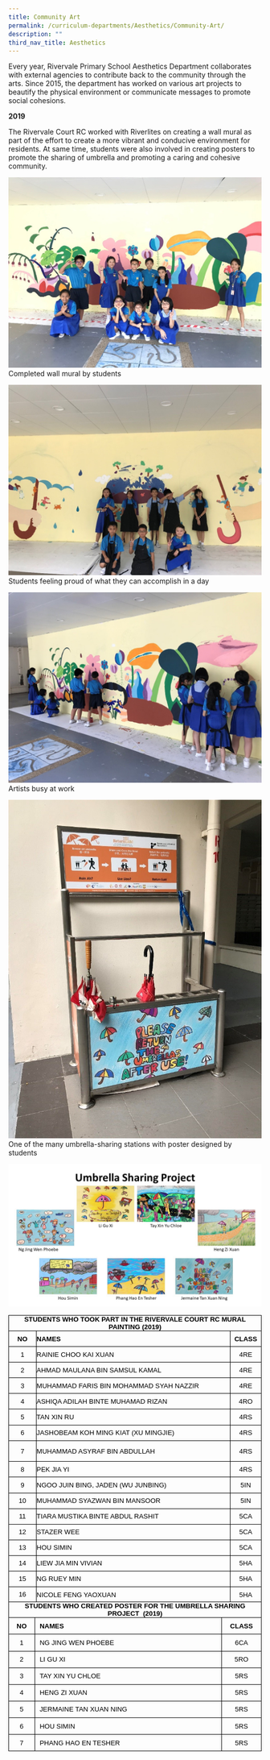 ```yaml
---
title: Community Art
permalink: /curriculum-departments/Aesthetics/Community-Art/
description: ""
third_nav_title: Aesthetics
---
```

Every year, Rivervale Primary School Aesthetics Department collaborates with external agencies to contribute back to the community through the arts. Since 2015, the department has worked on various art projects to beautify the physical environment or communicate messages to promote social cohesions.  

  

**2019**

The Rivervale Court RC worked with Riverlites on creating a wall mural as part of the effort to create a more vibrant and conducive environment for residents. At same time, students were also involved in creating posters to promote the sharing of umbrella and promoting a caring and cohesive community.

  
![](/images/Curriculum/Aesthetics/photo6183895678468600785.jpg)
Completed wall mural by students

  
![](/images/Curriculum/Aesthetics/photo6183895678468600782.jpg)
Students feeling proud of what they can accomplish in a day

  
![](/images/Curriculum/Aesthetics/photo6183895678468600783.jpg)
Artists busy at work

  
![](/images/Curriculum/Aesthetics/photo6183895678468600781.jpg)
One of the many umbrella-sharing stations with poster designed by students

  
![](/images/Curriculum/Aesthetics/photo6183895678468600780.jpg)


<table style="margin: auto; outline: 0px; padding: 0px; clear: both; border-collapse: collapse; max-width: 100%; color: rgb(0, 0, 0); font-family: Helvetica; font-size: 13px; font-style: normal; font-variant-ligatures: normal; font-variant-caps: normal; font-weight: 400; letter-spacing: normal; orphans: 2; text-align: left; text-transform: none; white-space: normal; widows: 2; word-spacing: 0px; -webkit-text-stroke-width: 0px; text-decoration-thickness: initial; text-decoration-style: initial; text-decoration-color: initial; width: 518px; border: none; height: 569px;" width="0" cellpadding="0" cellspacing="0" border="1" class="MsoNormalTable ive_eobj_center"><tbody style="margin: 0px; outline: 0px; padding: 0px;"><tr style="margin: 0px; outline: 0px; padding: 0px; height: 17.5pt;"><td style="margin: 0px; outline: 0px; padding: 0in; width: 517px; border: 1pt solid windowtext; height: 17.5pt;" colspan="3" width="623"><p style="margin: 0px 0px 0.0001pt; outline: 0px; padding: 0px; line-height: normal; color: rgb(0, 0, 0); font-family: Helvetica; font-size: 13px; text-align: center;" align="center" class="MsoNormal"><b style="margin: 0px; outline: 0px; padding: 0px;"><span style="margin: 0px; outline: 0px; padding: 0px; font-size: 10pt; font-family: Arial, sans-serif;">STUDENTS WHO TOOK PART IN THE RIVERVALE COURT RC MURAL PAINTING (2019)</span></b><span style="margin: 0px; outline: 0px; padding: 0px; font-size: 10pt; font-family: Arial, sans-serif;"></span></p></td></tr><tr style="margin: 0px; outline: 0px; padding: 0px; height: 22.25pt;"><td style="margin: 0px; outline: 0px; padding: 0in; width: 49.25pt; border-right: 1pt solid windowtext; border-bottom: 1pt solid windowtext; border-left: 1pt solid windowtext; border-image: initial; border-top: none; height: 22.25pt;" width="66"><p style="margin: 0px 0px 0.0001pt; outline: 0px; padding: 0px; line-height: normal; color: rgb(0, 0, 0); font-family: Helvetica; font-size: 13px; text-align: center;" align="center" class="MsoNormal"><b style="margin: 0px; outline: 0px; padding: 0px;"><span style="margin: 0px; outline: 0px; padding: 0px; font-size: 10pt; font-family: Arial, sans-serif;">NO</span></b></p></td><td style="margin: 0px; outline: 0px; padding: 0.3pt 0.3pt 0in; width: 369pt; border-top: none; border-left: none; border-bottom: 1pt solid windowtext; border-right: 1pt solid windowtext; height: 22.25pt;" width="492"><p style="margin: 0px 0px 0.0001pt; outline: 0px; padding: 0px; line-height: normal; color: rgb(0, 0, 0); font-family: Helvetica; font-size: 13px;" class="MsoNormal"><b style="margin: 0px; outline: 0px; padding: 0px;"><span style="margin: 0px; outline: 0px; padding: 0px; font-size: 10pt; font-family: Arial, sans-serif;">NAMES</span></b></p></td><td style="margin: 0px; outline: 0px; padding: 0.3pt 0.3pt 0in; width: 49.25pt; border-top: none; border-left: none; border-bottom: 1pt solid windowtext; border-right: 1pt solid windowtext; height: 22.25pt;" width="66"><p style="margin: 0px 0px 0.0001pt; outline: 0px; padding: 0px; line-height: normal; color: rgb(0, 0, 0); font-family: Helvetica; font-size: 13px; text-align: center;" align="center" class="MsoNormal"><b style="margin: 0px; outline: 0px; padding: 0px;"><span style="margin: 0px; outline: 0px; padding: 0px; font-size: 10pt; font-family: Arial, sans-serif;">CLASS</span></b></p></td></tr><tr style="margin: 0px; outline: 0px; padding: 0px; height: 22.25pt;"><td style="margin: 0px; outline: 0px; padding: 0in; width: 49.25pt; border-right: 1pt solid windowtext; border-bottom: 1pt solid windowtext; border-left: 1pt solid windowtext; border-image: initial; border-top: none; height: 22.25pt;" width="66"><p style="margin: 0px 0px 0.0001pt; outline: 0px; padding: 0px; line-height: normal; color: rgb(0, 0, 0); font-family: Helvetica; font-size: 13px; text-align: center;" align="center" class="MsoNormal"><span style="margin: 0px; outline: 0px; padding: 0px; font-size: 10pt; font-family: Arial, sans-serif;">1</span></p></td><td style="margin: 0px; outline: 0px; padding: 0.3pt 0.3pt 0in; width: 369pt; border-top: none; border-left: none; border-bottom: 1pt solid windowtext; border-right: 1pt solid windowtext; height: 22.25pt;" width="492"><p style="margin: 0px 0px 0.0001pt; outline: 0px; padding: 0px; line-height: normal; color: rgb(0, 0, 0); font-family: Helvetica; font-size: 13px;" class="MsoNormal"><span style="margin: 0px; outline: 0px; padding: 0px; font-size: 10pt; font-family: Arial, sans-serif;">RAINIE CHOO KAI XUAN</span></p></td><td style="margin: 0px; outline: 0px; padding: 0.3pt 0.3pt 0in; width: 49.25pt; border-top: none; border-left: none; border-bottom: 1pt solid windowtext; border-right: 1pt solid windowtext; height: 22.25pt;" width="66"><p style="margin: 0px 0px 0.0001pt; outline: 0px; padding: 0px; line-height: normal; color: rgb(0, 0, 0); font-family: Helvetica; font-size: 13px; text-align: center;" align="center" class="MsoNormal"><span style="margin: 0px; outline: 0px; padding: 0px; font-size: 10pt; font-family: Arial, sans-serif;">4RE</span></p></td></tr><tr style="margin: 0px; outline: 0px; padding: 0px; height: 22.25pt;"><td style="margin: 0px; outline: 0px; padding: 0in; width: 49.25pt; border-right: 1pt solid windowtext; border-bottom: 1pt solid windowtext; border-left: 1pt solid windowtext; border-image: initial; border-top: none; height: 22.25pt;" width="66"><p style="margin: 0px 0px 0.0001pt; outline: 0px; padding: 0px; line-height: normal; color: rgb(0, 0, 0); font-family: Helvetica; font-size: 13px; text-align: center;" align="center" class="MsoNormal"><span style="margin: 0px; outline: 0px; padding: 0px; font-size: 10pt; font-family: Arial, sans-serif;" lang="DE">2</span></p></td><td style="margin: 0px; outline: 0px; padding: 0.3pt 0.3pt 0in; width: 369pt; border-top: none; border-left: none; border-bottom: 1pt solid windowtext; border-right: 1pt solid windowtext; height: 22.25pt;" width="492"><p style="margin: 0px 0px 0.0001pt; outline: 0px; padding: 0px; line-height: normal; color: rgb(0, 0, 0); font-family: Helvetica; font-size: 13px;" class="MsoNormal"><span style="margin: 0px; outline: 0px; padding: 0px; font-size: 10pt; font-family: Arial, sans-serif;" lang="DE">AHMAD MAULANA BIN SAMSUL KAMAL</span><span style="margin: 0px; outline: 0px; padding: 0px; font-size: 10pt; font-family: Arial, sans-serif;"></span></p></td><td style="margin: 0px; outline: 0px; padding: 0.3pt 0.3pt 0in; width: 49.25pt; border-top: none; border-left: none; border-bottom: 1pt solid windowtext; border-right: 1pt solid windowtext; height: 22.25pt;" width="66"><p style="margin: 0px 0px 0.0001pt; outline: 0px; padding: 0px; line-height: normal; color: rgb(0, 0, 0); font-family: Helvetica; font-size: 13px; text-align: center;" align="center" class="MsoNormal"><span style="margin: 0px; outline: 0px; padding: 0px; font-size: 10pt; font-family: Arial, sans-serif;">4RE</span></p></td></tr><tr style="margin: 0px; outline: 0px; padding: 0px; height: 22.25pt;"><td style="margin: 0px; outline: 0px; padding: 0in; width: 49.25pt; border-right: 1pt solid windowtext; border-bottom: 1pt solid windowtext; border-left: 1pt solid windowtext; border-image: initial; border-top: none; height: 22.25pt;" width="66"><p style="margin: 0px 0px 0.0001pt; outline: 0px; padding: 0px; line-height: normal; color: rgb(0, 0, 0); font-family: Helvetica; font-size: 13px; text-align: center;" align="center" class="MsoNormal"><span style="margin: 0px; outline: 0px; padding: 0px; font-size: 10pt; font-family: Arial, sans-serif;">3</span></p></td><td style="margin: 0px; outline: 0px; padding: 0.3pt 0.3pt 0in; width: 369pt; border-top: none; border-left: none; border-bottom: 1pt solid windowtext; border-right: 1pt solid windowtext; height: 22.25pt;" width="492"><p style="margin: 0px 0px 0.0001pt; outline: 0px; padding: 0px; line-height: normal; color: rgb(0, 0, 0); font-family: Helvetica; font-size: 13px;" class="MsoNormal"><span style="margin: 0px; outline: 0px; padding: 0px; font-size: 10pt; font-family: Arial, sans-serif;">MUHAMMAD FARIS BIN MOHAMMAD SYAH NAZZIR</span></p></td><td style="margin: 0px; outline: 0px; padding: 0.3pt 0.3pt 0in; width: 49.25pt; border-top: none; border-left: none; border-bottom: 1pt solid windowtext; border-right: 1pt solid windowtext; height: 22.25pt;" width="66"><p style="margin: 0px 0px 0.0001pt; outline: 0px; padding: 0px; line-height: normal; color: rgb(0, 0, 0); font-family: Helvetica; font-size: 13px; text-align: center;" align="center" class="MsoNormal"><span style="margin: 0px; outline: 0px; padding: 0px; font-size: 10pt; font-family: Arial, sans-serif;">4RE</span></p></td></tr><tr style="margin: 0px; outline: 0px; padding: 0px; height: 22.25pt;"><td style="margin: 0px; outline: 0px; padding: 0in; width: 49.25pt; border-right: 1pt solid windowtext; border-bottom: 1pt solid windowtext; border-left: 1pt solid windowtext; border-image: initial; border-top: none; height: 22.25pt;" width="66"><p style="margin: 0px 0px 0.0001pt; outline: 0px; padding: 0px; line-height: normal; color: rgb(0, 0, 0); font-family: Helvetica; font-size: 13px; text-align: center;" align="center" class="MsoNormal"><span style="margin: 0px; outline: 0px; padding: 0px; font-size: 10pt; font-family: Arial, sans-serif;">4</span></p></td><td style="margin: 0px; outline: 0px; padding: 0.3pt 0.3pt 0in; width: 369pt; border-top: none; border-left: none; border-bottom: 1pt solid windowtext; border-right: 1pt solid windowtext; height: 22.25pt;" width="492"><p style="margin: 0px 0px 0.0001pt; outline: 0px; padding: 0px; line-height: normal; color: rgb(0, 0, 0); font-family: Helvetica; font-size: 13px;" class="MsoNormal"><span style="margin: 0px; outline: 0px; padding: 0px; font-size: 10pt; font-family: Arial, sans-serif;">ASHIQA ADILAH BINTE MUHAMAD RIZAN</span></p></td><td style="margin: 0px; outline: 0px; padding: 0.3pt 0.3pt 0in; width: 49.25pt; border-top: none; border-left: none; border-bottom: 1pt solid windowtext; border-right: 1pt solid windowtext; height: 22.25pt;" width="66"><p style="margin: 0px 0px 0.0001pt; outline: 0px; padding: 0px; line-height: normal; color: rgb(0, 0, 0); font-family: Helvetica; font-size: 13px; text-align: center;" align="center" class="MsoNormal"><span style="margin: 0px; outline: 0px; padding: 0px; font-size: 10pt; font-family: Arial, sans-serif;">4RO</span></p></td></tr><tr style="margin: 0px; outline: 0px; padding: 0px; height: 22.25pt;"><td style="margin: 0px; outline: 0px; padding: 0in; width: 49.25pt; border-right: 1pt solid windowtext; border-bottom: 1pt solid windowtext; border-left: 1pt solid windowtext; border-image: initial; border-top: none; height: 22.25pt;" width="66"><p style="margin: 0px 0px 0.0001pt; outline: 0px; padding: 0px; line-height: normal; color: rgb(0, 0, 0); font-family: Helvetica; font-size: 13px; text-align: center;" align="center" class="MsoNormal"><span style="margin: 0px; outline: 0px; padding: 0px; font-size: 10pt; font-family: Arial, sans-serif;">5</span></p></td><td style="margin: 0px; outline: 0px; padding: 0.3pt 0.3pt 0in; width: 369pt; border-top: none; border-left: none; border-bottom: 1pt solid windowtext; border-right: 1pt solid windowtext; height: 22.25pt;" width="492"><p style="margin: 0px 0px 0.0001pt; outline: 0px; padding: 0px; line-height: normal; color: rgb(0, 0, 0); font-family: Helvetica; font-size: 13px;" class="MsoNormal"><span style="margin: 0px; outline: 0px; padding: 0px; font-size: 10pt; font-family: Arial, sans-serif;">TAN XIN RU</span></p></td><td style="margin: 0px; outline: 0px; padding: 0.3pt 0.3pt 0in; width: 49.25pt; border-top: none; border-left: none; border-bottom: 1pt solid windowtext; border-right: 1pt solid windowtext; height: 22.25pt;" width="66"><p style="margin: 0px 0px 0.0001pt; outline: 0px; padding: 0px; line-height: normal; color: rgb(0, 0, 0); font-family: Helvetica; font-size: 13px; text-align: center;" align="center" class="MsoNormal"><span style="margin: 0px; outline: 0px; padding: 0px; font-size: 10pt; font-family: Arial, sans-serif;">4RS</span></p></td></tr><tr style="margin: 0px; outline: 0px; padding: 0px; height: 22.25pt;"><td style="margin: 0px; outline: 0px; padding: 0in; width: 49.25pt; border-right: 1pt solid windowtext; border-bottom: 1pt solid windowtext; border-left: 1pt solid windowtext; border-image: initial; border-top: none; height: 22.25pt;" width="66"><p style="margin: 0px 0px 0.0001pt; outline: 0px; padding: 0px; line-height: normal; color: rgb(0, 0, 0); font-family: Helvetica; font-size: 13px; text-align: center;" align="center" class="MsoNormal"><span style="margin: 0px; outline: 0px; padding: 0px; font-size: 10pt; font-family: Arial, sans-serif;">6</span></p></td><td style="margin: 0px; outline: 0px; padding: 0.3pt 0.3pt 0in; width: 369pt; border-top: none; border-left: none; border-bottom: 1pt solid windowtext; border-right: 1pt solid windowtext; height: 22.25pt;" width="492"><p style="margin: 0px 0px 0.0001pt; outline: 0px; padding: 0px; line-height: normal; color: rgb(0, 0, 0); font-family: Helvetica; font-size: 13px;" class="MsoNormal"><span style="margin: 0px; outline: 0px; padding: 0px; font-size: 10pt; font-family: Arial, sans-serif;">JASHOBEAM KOH MING KIAT (XU MINGJIE)</span></p></td><td style="margin: 0px; outline: 0px; padding: 0.3pt 0.3pt 0in; width: 49.25pt; border-top: none; border-left: none; border-bottom: 1pt solid windowtext; border-right: 1pt solid windowtext; height: 22.25pt;" width="66"><p style="margin: 0px 0px 0.0001pt; outline: 0px; padding: 0px; line-height: normal; color: rgb(0, 0, 0); font-family: Helvetica; font-size: 13px; text-align: center;" align="center" class="MsoNormal"><span style="margin: 0px; outline: 0px; padding: 0px; font-size: 10pt; font-family: Arial, sans-serif;">4RS</span></p></td></tr><tr style="margin: 0px; outline: 0px; padding: 0px; height: 30.35pt;"><td style="margin: 0px; outline: 0px; padding: 0in; width: 49.25pt; border-right: 1pt solid windowtext; border-bottom: 1pt solid windowtext; border-left: 1pt solid windowtext; border-image: initial; border-top: none; height: 30.35pt;" width="66"><p style="margin: 0px 0px 0.0001pt; outline: 0px; padding: 0px; line-height: normal; color: rgb(0, 0, 0); font-family: Helvetica; font-size: 13px; text-align: center;" align="center" class="MsoNormal"><span style="margin: 0px; outline: 0px; padding: 0px; font-size: 10pt; font-family: Arial, sans-serif;">7</span></p></td><td style="margin: 0px; outline: 0px; padding: 0.3pt 0.3pt 0in; width: 369pt; border-top: none; border-left: none; border-bottom: 1pt solid windowtext; border-right: 1pt solid windowtext; height: 30.35pt;" width="492"><p style="margin: 0px 0px 0.0001pt; outline: 0px; padding: 0px; line-height: normal; color: rgb(0, 0, 0); font-family: Helvetica; font-size: 13px;" class="MsoNormal"><span style="margin: 0px; outline: 0px; padding: 0px; font-size: 10pt; font-family: Arial, sans-serif;">MUHAMMAD ASYRAF BIN ABDULLAH</span></p></td><td style="margin: 0px; outline: 0px; padding: 0.3pt 0.3pt 0in; width: 49.25pt; border-top: none; border-left: none; border-bottom: 1pt solid windowtext; border-right: 1pt solid windowtext; height: 30.35pt;" width="66"><p style="margin: 0px 0px 0.0001pt; outline: 0px; padding: 0px; line-height: normal; color: rgb(0, 0, 0); font-family: Helvetica; font-size: 13px; text-align: center;" align="center" class="MsoNormal"><span style="margin: 0px; outline: 0px; padding: 0px; font-size: 10pt; font-family: Arial, sans-serif;">4RS</span></p></td></tr><tr style="margin: 0px; outline: 0px; padding: 0px; height: 22.25pt;"><td style="margin: 0px; outline: 0px; padding: 0in; width: 49.25pt; border-right: 1pt solid windowtext; border-bottom: 1pt solid windowtext; border-left: 1pt solid windowtext; border-image: initial; border-top: none; height: 22.25pt;" width="66"><p style="margin: 0px 0px 0.0001pt; outline: 0px; padding: 0px; line-height: normal; color: rgb(0, 0, 0); font-family: Helvetica; font-size: 13px; text-align: center;" align="center" class="MsoNormal"><span style="margin: 0px; outline: 0px; padding: 0px; font-size: 10pt; font-family: Arial, sans-serif;">8</span></p></td><td style="margin: 0px; outline: 0px; padding: 0.3pt 0.3pt 0in; width: 369pt; border-top: none; border-left: none; border-bottom: 1pt solid windowtext; border-right: 1pt solid windowtext; height: 22.25pt;" width="492"><p style="margin: 0px 0px 0.0001pt; outline: 0px; padding: 0px; line-height: normal; color: rgb(0, 0, 0); font-family: Helvetica; font-size: 13px;" class="MsoNormal"><span style="margin: 0px; outline: 0px; padding: 0px; font-size: 10pt; font-family: Arial, sans-serif;">PEK JIA YI</span></p></td><td style="margin: 0px; outline: 0px; padding: 0.3pt 0.3pt 0in; width: 49.25pt; border-top: none; border-left: none; border-bottom: 1pt solid windowtext; border-right: 1pt solid windowtext; height: 22.25pt;" width="66"><p style="margin: 0px 0px 0.0001pt; outline: 0px; padding: 0px; line-height: normal; color: rgb(0, 0, 0); font-family: Helvetica; font-size: 13px; text-align: center;" align="center" class="MsoNormal"><span style="margin: 0px; outline: 0px; padding: 0px; font-size: 10pt; font-family: Arial, sans-serif;">4RS</span></p></td></tr><tr style="margin: 0px; outline: 0px; padding: 0px; height: 22.25pt;"><td style="margin: 0px; outline: 0px; padding: 0in; width: 49.25pt; border-right: 1pt solid windowtext; border-bottom: 1pt solid windowtext; border-left: 1pt solid windowtext; border-image: initial; border-top: none; height: 22.25pt;" width="66"><p style="margin: 0px 0px 0.0001pt; outline: 0px; padding: 0px; line-height: normal; color: rgb(0, 0, 0); font-family: Helvetica; font-size: 13px; text-align: center;" align="center" class="MsoNormal"><span style="margin: 0px; outline: 0px; padding: 0px; font-size: 10pt; font-family: Arial, sans-serif;">9</span></p></td><td style="margin: 0px; outline: 0px; padding: 0.3pt 0.3pt 0in; width: 369pt; border-top: none; border-left: none; border-bottom: 1pt solid windowtext; border-right: 1pt solid windowtext; height: 22.25pt;" width="492"><p style="margin: 0px 0px 0.0001pt; outline: 0px; padding: 0px; line-height: normal; color: rgb(0, 0, 0); font-family: Helvetica; font-size: 13px;" class="MsoNormal"><span style="margin: 0px; outline: 0px; padding: 0px; font-size: 10pt; font-family: Arial, sans-serif;">NGOO JUIN BING, JADEN (WU JUNBING)</span></p></td><td style="margin: 0px; outline: 0px; padding: 0.3pt 0.3pt 0in; width: 49.25pt; border-top: none; border-left: none; border-bottom: 1pt solid windowtext; border-right: 1pt solid windowtext; height: 22.25pt;" width="66"><p style="margin: 0px 0px 0.0001pt; outline: 0px; padding: 0px; line-height: normal; color: rgb(0, 0, 0); font-family: Helvetica; font-size: 13px; text-align: center;" align="center" class="MsoNormal"><span style="margin: 0px; outline: 0px; padding: 0px; font-size: 10pt; font-family: Arial, sans-serif;">5IN</span></p></td></tr><tr style="margin: 0px; outline: 0px; padding: 0px; height: 22.25pt;"><td style="margin: 0px; outline: 0px; padding: 0in; width: 49.25pt; border-right: 1pt solid windowtext; border-bottom: 1pt solid windowtext; border-left: 1pt solid windowtext; border-image: initial; border-top: none; height: 22.25pt;" width="66"><p style="margin: 0px 0px 0.0001pt; outline: 0px; padding: 0px; line-height: normal; color: rgb(0, 0, 0); font-family: Helvetica; font-size: 13px; text-align: center;" align="center" class="MsoNormal"><span style="margin: 0px; outline: 0px; padding: 0px; font-size: 10pt; font-family: Arial, sans-serif;">10</span></p></td><td style="margin: 0px; outline: 0px; padding: 0.3pt 0.3pt 0in; width: 369pt; border-top: none; border-left: none; border-bottom: 1pt solid windowtext; border-right: 1pt solid windowtext; height: 22.25pt;" width="492"><p style="margin: 0px 0px 0.0001pt; outline: 0px; padding: 0px; line-height: normal; color: rgb(0, 0, 0); font-family: Helvetica; font-size: 13px;" class="MsoNormal"><span style="margin: 0px; outline: 0px; padding: 0px; font-size: 10pt; font-family: Arial, sans-serif;">MUHAMMAD SYAZWAN BIN MANSOOR</span></p></td><td style="margin: 0px; outline: 0px; padding: 0.3pt 0.3pt 0in; width: 49.25pt; border-top: none; border-left: none; border-bottom: 1pt solid windowtext; border-right: 1pt solid windowtext; height: 22.25pt;" width="66"><p style="margin: 0px 0px 0.0001pt; outline: 0px; padding: 0px; line-height: normal; color: rgb(0, 0, 0); font-family: Helvetica; font-size: 13px; text-align: center;" align="center" class="MsoNormal"><span style="margin: 0px; outline: 0px; padding: 0px; font-size: 10pt; font-family: Arial, sans-serif;">5IN</span></p></td></tr><tr style="margin: 0px; outline: 0px; padding: 0px; height: 22.25pt;"><td style="margin: 0px; outline: 0px; padding: 0in; width: 49.25pt; border-right: 1pt solid windowtext; border-bottom: 1pt solid windowtext; border-left: 1pt solid windowtext; border-image: initial; border-top: none; height: 22.25pt;" width="66"><p style="margin: 0px 0px 0.0001pt; outline: 0px; padding: 0px; line-height: normal; color: rgb(0, 0, 0); font-family: Helvetica; font-size: 13px; text-align: center;" align="center" class="MsoNormal"><span style="margin: 0px; outline: 0px; padding: 0px; font-size: 10pt; font-family: Arial, sans-serif;" lang="SV">11</span></p></td><td style="margin: 0px; outline: 0px; padding: 0.3pt 0.3pt 0in; width: 369pt; border-top: none; border-left: none; border-bottom: 1pt solid windowtext; border-right: 1pt solid windowtext; height: 22.25pt;" width="492"><p style="margin: 0px 0px 0.0001pt; outline: 0px; padding: 0px; line-height: normal; color: rgb(0, 0, 0); font-family: Helvetica; font-size: 13px;" class="MsoNormal"><span style="margin: 0px; outline: 0px; padding: 0px; font-size: 10pt; font-family: Arial, sans-serif;" lang="SV">TIARA MUSTIKA BINTE ABDUL RASHIT</span><span style="margin: 0px; outline: 0px; padding: 0px; font-size: 10pt; font-family: Arial, sans-serif;"></span></p></td><td style="margin: 0px; outline: 0px; padding: 0.3pt 0.3pt 0in; width: 49.25pt; border-top: none; border-left: none; border-bottom: 1pt solid windowtext; border-right: 1pt solid windowtext; height: 22.25pt;" width="66"><p style="margin: 0px 0px 0.0001pt; outline: 0px; padding: 0px; line-height: normal; color: rgb(0, 0, 0); font-family: Helvetica; font-size: 13px; text-align: center;" align="center" class="MsoNormal"><span style="margin: 0px; outline: 0px; padding: 0px; font-size: 10pt; font-family: Arial, sans-serif;">5CA</span></p></td></tr><tr style="margin: 0px; outline: 0px; padding: 0px; height: 22.25pt;"><td style="margin: 0px; outline: 0px; padding: 0in; width: 49.25pt; border-right: 1pt solid windowtext; border-bottom: 1pt solid windowtext; border-left: 1pt solid windowtext; border-image: initial; border-top: none; height: 22.25pt;" width="66"><p style="margin: 0px 0px 0.0001pt; outline: 0px; padding: 0px; line-height: normal; color: rgb(0, 0, 0); font-family: Helvetica; font-size: 13px; text-align: center;" align="center" class="MsoNormal"><span style="margin: 0px; outline: 0px; padding: 0px; font-size: 10pt; font-family: Arial, sans-serif;">12</span></p></td><td style="margin: 0px; outline: 0px; padding: 0.3pt 0.3pt 0in; width: 369pt; border-top: none; border-left: none; border-bottom: 1pt solid windowtext; border-right: 1pt solid windowtext; height: 22.25pt;" width="492"><p style="margin: 0px 0px 0.0001pt; outline: 0px; padding: 0px; line-height: normal; color: rgb(0, 0, 0); font-family: Helvetica; font-size: 13px;" class="MsoNormal"><span style="margin: 0px; outline: 0px; padding: 0px; font-size: 10pt; font-family: Arial, sans-serif;">STAZER WEE</span></p></td><td style="margin: 0px; outline: 0px; padding: 0.3pt 0.3pt 0in; width: 49.25pt; border-top: none; border-left: none; border-bottom: 1pt solid windowtext; border-right: 1pt solid windowtext; height: 22.25pt;" width="66"><p style="margin: 0px 0px 0.0001pt; outline: 0px; padding: 0px; line-height: normal; color: rgb(0, 0, 0); font-family: Helvetica; font-size: 13px; text-align: center;" align="center" class="MsoNormal"><span style="margin: 0px; outline: 0px; padding: 0px; font-size: 10pt; font-family: Arial, sans-serif;">5CA</span></p></td></tr><tr style="margin: 0px; outline: 0px; padding: 0px; height: 22.25pt;"><td style="margin: 0px; outline: 0px; padding: 0in; width: 49.25pt; border-right: 1pt solid windowtext; border-bottom: 1pt solid windowtext; border-left: 1pt solid windowtext; border-image: initial; border-top: none; height: 22.25pt;" width="66"><p style="margin: 0px 0px 0.0001pt; outline: 0px; padding: 0px; line-height: normal; color: rgb(0, 0, 0); font-family: Helvetica; font-size: 13px; text-align: center;" align="center" class="MsoNormal"><span style="margin: 0px; outline: 0px; padding: 0px; font-size: 10pt; font-family: Arial, sans-serif;">13</span></p></td><td style="margin: 0px; outline: 0px; padding: 0.3pt 0.3pt 0in; width: 369pt; border-top: none; border-left: none; border-bottom: 1pt solid windowtext; border-right: 1pt solid windowtext; height: 22.25pt;" width="492"><p style="margin: 0px 0px 0.0001pt; outline: 0px; padding: 0px; line-height: normal; color: rgb(0, 0, 0); font-family: Helvetica; font-size: 13px;" class="MsoNormal"><span style="margin: 0px; outline: 0px; padding: 0px; font-size: 10pt; font-family: Arial, sans-serif;">HOU SIMIN</span></p></td><td style="margin: 0px; outline: 0px; padding: 0.3pt 0.3pt 0in; width: 49.25pt; border-top: none; border-left: none; border-bottom: 1pt solid windowtext; border-right: 1pt solid windowtext; height: 22.25pt;" width="66"><p style="margin: 0px 0px 0.0001pt; outline: 0px; padding: 0px; line-height: normal; color: rgb(0, 0, 0); font-family: Helvetica; font-size: 13px; text-align: center;" align="center" class="MsoNormal"><span style="margin: 0px; outline: 0px; padding: 0px; font-size: 10pt; font-family: Arial, sans-serif;">5CA</span></p></td></tr><tr style="margin: 0px; outline: 0px; padding: 0px; height: 22.25pt;"><td style="margin: 0px; outline: 0px; padding: 0in; width: 49.25pt; border-right: 1pt solid windowtext; border-bottom: 1pt solid windowtext; border-left: 1pt solid windowtext; border-image: initial; border-top: none; height: 22.25pt;" width="66"><p style="margin: 0px 0px 0.0001pt; outline: 0px; padding: 0px; line-height: normal; color: rgb(0, 0, 0); font-family: Helvetica; font-size: 13px; text-align: center;" align="center" class="MsoNormal"><span style="margin: 0px; outline: 0px; padding: 0px; font-size: 10pt; font-family: Arial, sans-serif;">14</span></p></td><td style="margin: 0px; outline: 0px; padding: 0.3pt 0.3pt 0in; width: 369pt; border-top: none; border-left: none; border-bottom: 1pt solid windowtext; border-right: 1pt solid windowtext; height: 22.25pt;" width="492"><p style="margin: 0px 0px 0.0001pt; outline: 0px; padding: 0px; line-height: normal; color: rgb(0, 0, 0); font-family: Helvetica; font-size: 13px;" class="MsoNormal"><span style="margin: 0px; outline: 0px; padding: 0px; font-size: 10pt; font-family: Arial, sans-serif;">LIEW JIA MIN VIVIAN</span></p></td><td style="margin: 0px; outline: 0px; padding: 0.3pt 0.3pt 0in; width: 49.25pt; border-top: none; border-left: none; border-bottom: 1pt solid windowtext; border-right: 1pt solid windowtext; height: 22.25pt;" width="66"><p style="margin: 0px 0px 0.0001pt; outline: 0px; padding: 0px; line-height: normal; color: rgb(0, 0, 0); font-family: Helvetica; font-size: 13px; text-align: center;" align="center" class="MsoNormal"><span style="margin: 0px; outline: 0px; padding: 0px; font-size: 10pt; font-family: Arial, sans-serif;">5HA</span></p></td></tr><tr style="margin: 0px; outline: 0px; padding: 0px; height: 22.25pt;"><td style="margin: 0px; outline: 0px; padding: 0in; width: 49.25pt; border-right: 1pt solid windowtext; border-bottom: 1pt solid windowtext; border-left: 1pt solid windowtext; border-image: initial; border-top: none; height: 22.25pt;" width="66"><p style="margin: 0px 0px 0.0001pt; outline: 0px; padding: 0px; line-height: normal; color: rgb(0, 0, 0); font-family: Helvetica; font-size: 13px; text-align: center;" align="center" class="MsoNormal"><span style="margin: 0px; outline: 0px; padding: 0px; font-size: 10pt; font-family: Arial, sans-serif;">15</span></p></td><td style="margin: 0px; outline: 0px; padding: 0.3pt 0.3pt 0in; width: 369pt; border-top: none; border-left: none; border-bottom: 1pt solid windowtext; border-right: 1pt solid windowtext; height: 22.25pt;" width="492"><p style="margin: 0px 0px 0.0001pt; outline: 0px; padding: 0px; line-height: normal; color: rgb(0, 0, 0); font-family: Helvetica; font-size: 13px;" class="MsoNormal"><span style="margin: 0px; outline: 0px; padding: 0px; font-size: 10pt; font-family: Arial, sans-serif;">NG RUEY MIN</span></p></td><td style="margin: 0px; outline: 0px; padding: 0.3pt 0.3pt 0in; width: 49.25pt; border-top: none; border-left: none; border-bottom: 1pt solid windowtext; border-right: 1pt solid windowtext; height: 22.25pt;" width="66"><p style="margin: 0px 0px 0.0001pt; outline: 0px; padding: 0px; line-height: normal; color: rgb(0, 0, 0); font-family: Helvetica; font-size: 13px; text-align: center;" align="center" class="MsoNormal"><span style="margin: 0px; outline: 0px; padding: 0px; font-size: 10pt; font-family: Arial, sans-serif;">5HA</span></p></td></tr><tr style="margin: 0px; outline: 0px; padding: 0px; height: 22.25pt;"><td style="margin: 0px; outline: 0px; padding: 0in; width: 49.25pt; border-right: 1pt solid windowtext; border-bottom: 1pt solid windowtext; border-left: 1pt solid windowtext; border-image: initial; border-top: none; height: 22.25pt;" width="66"><p style="margin: 0px 0px 0.0001pt; outline: 0px; padding: 0px; line-height: normal; color: rgb(0, 0, 0); font-family: Helvetica; font-size: 13px; text-align: center;" align="center" class="MsoNormal"><span style="margin: 0px; outline: 0px; padding: 0px; font-size: 10pt; font-family: Arial, sans-serif;">16</span></p></td><td style="margin: 0px; outline: 0px; padding: 0.3pt 0.3pt 0in; width: 369pt; border-top: none; border-left: none; border-bottom: 1pt solid windowtext; border-right: 1pt solid windowtext; height: 22.25pt;" width="492"><p style="margin: 0px 0px 0.0001pt; outline: 0px; padding: 0px; line-height: normal; color: rgb(0, 0, 0); font-family: Helvetica; font-size: 13px;" class="MsoNormal"><span style="margin: 0px; outline: 0px; padding: 0px; font-size: 10pt; font-family: Arial, sans-serif;">NICOLE FENG YAOXUAN</span></p></td><td style="margin: 0px; outline: 0px; padding: 0.3pt 0.3pt 0in; width: 49.25pt; border-top: none; border-left: none; border-bottom: 1pt solid windowtext; border-right: 1pt solid windowtext; height: 22.25pt;" width="66"><p style="margin: 0px 0px 0.0001pt; outline: 0px; padding: 0px; line-height: normal; color: rgb(0, 0, 0); font-family: Helvetica; font-size: 13px; text-align: center;" align="center" class="MsoNormal"><span style="margin: 0px; outline: 0px; padding: 0px; font-size: 10pt; font-family: Arial, sans-serif;">5HA</span></p></td></tr><tr style="margin: 0px; outline: 0px; padding: 0px; height: 22.25pt;"><td style="margin: 0px; outline: 0px; padding: 0in; width: 49.25pt; border-right: 1pt solid windowtext; border-bottom: 1pt solid windowtext; border-left: 1pt solid windowtext; border-image: initial; border-top: none; height: 22.25pt;" width="66"><p style="margin: 0px 0px 0.0001pt; outline: 0px; padding: 0px; line-height: normal; color: rgb(0, 0, 0); font-family: Helvetica; font-size: 13px; text-align: center;" align="center" class="MsoNormal"><span style="margin: 0px; outline: 0px; padding: 0px; font-size: 10pt; font-family: Arial, sans-serif;">17</span></p></td><td style="margin: 0px; outline: 0px; padding: 0.3pt 0.3pt 0in; width: 369pt; border-top: none; border-left: none; border-bottom: 1pt solid windowtext; border-right: 1pt solid windowtext; height: 22.25pt;" width="492"><p style="margin: 0px 0px 0.0001pt; outline: 0px; padding: 0px; line-height: normal; color: rgb(0, 0, 0); font-family: Helvetica; font-size: 13px;" class="MsoNormal"><span style="margin: 0px; outline: 0px; padding: 0px; font-size: 10pt; font-family: Arial, sans-serif;">TOCK GUI QIAO FIONA</span></p></td><td style="margin: 0px; outline: 0px; padding: 0.3pt 0.3pt 0in; width: 49.25pt; border-top: none; border-left: none; border-bottom: 1pt solid windowtext; border-right: 1pt solid windowtext; height: 22.25pt;" width="66"><p style="margin: 0px 0px 0.0001pt; outline: 0px; padding: 0px; line-height: normal; color: rgb(0, 0, 0); font-family: Helvetica; font-size: 13px; text-align: center;" align="center" class="MsoNormal"><span style="margin: 0px; outline: 0px; padding: 0px; font-size: 10pt; font-family: Arial, sans-serif;">5HA</span></p></td></tr><tr style="margin: 0px; outline: 0px; padding: 0px; height: 22.25pt;"><td style="margin: 0px; outline: 0px; padding: 0in; width: 49.25pt; border-right: 1pt solid windowtext; border-bottom: 1pt solid windowtext; border-left: 1pt solid windowtext; border-image: initial; border-top: none; height: 22.25pt;" width="66"><p style="margin: 0px 0px 0.0001pt; outline: 0px; padding: 0px; line-height: normal; color: rgb(0, 0, 0); font-family: Helvetica; font-size: 13px; text-align: center;" align="center" class="MsoNormal"><span style="margin: 0px; outline: 0px; padding: 0px; font-size: 10pt; font-family: Arial, sans-serif;">18</span></p></td><td style="margin: 0px; outline: 0px; padding: 0.3pt 0.3pt 0in; width: 369pt; border-top: none; border-left: none; border-bottom: 1pt solid windowtext; border-right: 1pt solid windowtext; height: 22.25pt;" width="492"><p style="margin: 0px 0px 0.0001pt; outline: 0px; padding: 0px; line-height: normal; color: rgb(0, 0, 0); font-family: Helvetica; font-size: 13px;" class="MsoNormal"><span style="margin: 0px; outline: 0px; padding: 0px; font-size: 10pt; font-family: Arial, sans-serif;">CHEW HWEE TRICIA</span></p></td><td style="margin: 0px; outline: 0px; padding: 0.3pt 0.3pt 0in; width: 49.25pt; border-top: none; border-left: none; border-bottom: 1pt solid windowtext; border-right: 1pt solid windowtext; height: 22.25pt;" width="66"><p style="margin: 0px 0px 0.0001pt; outline: 0px; padding: 0px; line-height: normal; color: rgb(0, 0, 0); font-family: Helvetica; font-size: 13px; text-align: center;" align="center" class="MsoNormal"><span style="margin: 0px; outline: 0px; padding: 0px; font-size: 10pt; font-family: Arial, sans-serif;">5HA</span></p></td></tr></tbody></table>

  

<table style="margin: auto; outline: 0px; padding: 0px; clear: both; border-collapse: collapse; max-width: 100%; color: rgb(0, 0, 0); font-family: Helvetica; font-size: 13px; font-style: normal; font-variant-ligatures: normal; font-variant-caps: normal; font-weight: 400; letter-spacing: normal; orphans: 2; text-align: left; text-transform: none; white-space: normal; widows: 2; word-spacing: 0px; -webkit-text-stroke-width: 0px; text-decoration-thickness: initial; text-decoration-style: initial; text-decoration-color: initial; width: 518px; border: none; height: 319px;" width="0" cellpadding="0" cellspacing="0" border="1" class="MsoNormalTable ive_eobj_center"><tbody style="margin: 0px; outline: 0px; padding: 0px;"><tr style="margin: 0px; outline: 0px; padding: 0px; height: 16.9pt;"><td style="margin: 0px; outline: 0px; padding: 0in; width: 517px; border: 1pt solid windowtext; height: 16.9pt;" colspan="3" width="623"><p style="margin: 0px 0px 0.0001pt; outline: 0px; padding: 0px; line-height: normal; color: rgb(0, 0, 0); font-family: Helvetica; font-size: 13px; text-align: center;" align="center" class="MsoNormal"><b style="margin: 0px; outline: 0px; padding: 0px;"><span style="margin: 0px; outline: 0px; padding: 0px; font-size: 10pt; font-family: Arial, sans-serif;">STUDENTS WHO CREATED POSTER FOR THE UMBRELLA SHARING PROJECT&nbsp; (2019)</span></b><span style="margin: 0px; outline: 0px; padding: 0px; font-size: 10pt; font-family: Arial, sans-serif;"></span></p></td></tr><tr style="margin: 0px; outline: 0px; padding: 0px; height: 16.9pt;"><td style="margin: 0px; outline: 0px; padding: 0in; width: 49.25pt; border-right: 1pt solid windowtext; border-bottom: 1pt solid windowtext; border-left: 1pt solid windowtext; border-image: initial; border-top: none; height: 16.9pt;" width="66"><p style="margin: 0px 0px 0.0001pt; outline: 0px; padding: 0px; line-height: normal; color: rgb(0, 0, 0); font-family: Helvetica; font-size: 13px; text-align: center;" align="center" class="MsoNormal"><b style="margin: 0px; outline: 0px; padding: 0px;"><span style="margin: 0px; outline: 0px; padding: 0px; font-size: 10pt; font-family: Arial, sans-serif;" lang="EN-SG">NO</span></b></p></td><td style="margin: 0px; outline: 0px; padding: 0.05in 0.1in; width: 369pt; border-top: none; border-left: none; border-bottom: 1pt solid windowtext; border-right: 1pt solid windowtext; height: 16.9pt;" width="492"><p style="margin: 0px 0px 0.0001pt; outline: 0px; padding: 0px; line-height: normal; color: rgb(0, 0, 0); font-family: Helvetica; font-size: 13px;" class="MsoNormal"><b style="margin: 0px; outline: 0px; padding: 0px;"><span style="margin: 0px; outline: 0px; padding: 0px; font-size: 10pt; font-family: Arial, sans-serif;" lang="EN-SG">NAMES</span></b></p></td><td style="margin: 0px; outline: 0px; padding: 0.05in 0.1in; width: 49.25pt; border-top: none; border-left: none; border-bottom: 1pt solid windowtext; border-right: 1pt solid windowtext; height: 16.9pt;" width="66"><p style="margin: 0px 0px 0.0001pt; outline: 0px; padding: 0px; line-height: normal; color: rgb(0, 0, 0); font-family: Helvetica; font-size: 13px; text-align: center;" align="center" class="MsoNormal"><b style="margin: 0px; outline: 0px; padding: 0px;"><span style="margin: 0px; outline: 0px; padding: 0px; font-size: 10pt; font-family: Arial, sans-serif;" lang="EN-SG">CLASS</span></b></p></td></tr><tr style="margin: 0px; outline: 0px; padding: 0px; height: 16.9pt;"><td style="margin: 0px; outline: 0px; padding: 0in; width: 49.25pt; border-right: 1pt solid windowtext; border-bottom: 1pt solid windowtext; border-left: 1pt solid windowtext; border-image: initial; border-top: none; height: 16.9pt;" width="66"><p style="margin: 0px 0px 0.0001pt; outline: 0px; padding: 0px; line-height: normal; color: rgb(0, 0, 0); font-family: Helvetica; font-size: 13px; text-align: center;" align="center" class="MsoNormal"><span style="margin: 0px; outline: 0px; padding: 0px; font-size: 10pt; font-family: Arial, sans-serif;" lang="EN-SG">1</span></p></td><td style="margin: 0px; outline: 0px; padding: 0.05in 0.1in; width: 369pt; border-top: none; border-left: none; border-bottom: 1pt solid windowtext; border-right: 1pt solid windowtext; height: 16.9pt;" width="492"><p style="margin: 0px 0px 0.0001pt; outline: 0px; padding: 0px; line-height: normal; color: rgb(0, 0, 0); font-family: Helvetica; font-size: 13px;" class="MsoNormal"><span style="margin: 0px; outline: 0px; padding: 0px; font-size: 10pt; font-family: Arial, sans-serif;" lang="EN-SG">NG JING WEN PHOEBE</span><span style="margin: 0px; outline: 0px; padding: 0px; font-size: 10pt; font-family: Arial, sans-serif;"></span></p></td><td style="margin: 0px; outline: 0px; padding: 0.05in 0.1in; width: 49.25pt; border-top: none; border-left: none; border-bottom: 1pt solid windowtext; border-right: 1pt solid windowtext; height: 16.9pt;" width="66"><p style="margin: 0px 0px 0.0001pt; outline: 0px; padding: 0px; line-height: normal; color: rgb(0, 0, 0); font-family: Helvetica; font-size: 13px; text-align: center;" align="center" class="MsoNormal"><span style="margin: 0px; outline: 0px; padding: 0px; font-size: 10pt; font-family: Arial, sans-serif;" lang="EN-SG">6CA</span><span style="margin: 0px; outline: 0px; padding: 0px; font-size: 10pt; font-family: Arial, sans-serif;"></span></p></td></tr><tr style="margin: 0px; outline: 0px; padding: 0px; height: 16.9pt;"><td style="margin: 0px; outline: 0px; padding: 0in; width: 49.25pt; border-right: 1pt solid windowtext; border-bottom: 1pt solid windowtext; border-left: 1pt solid windowtext; border-image: initial; border-top: none; height: 16.9pt;" width="66"><p style="margin: 0px 0px 0.0001pt; outline: 0px; padding: 0px; line-height: normal; color: rgb(0, 0, 0); font-family: Helvetica; font-size: 13px; text-align: center;" align="center" class="MsoNormal"><span style="margin: 0px; outline: 0px; padding: 0px; font-size: 10pt; font-family: Arial, sans-serif;" lang="EN-SG">2</span></p></td><td style="margin: 0px; outline: 0px; padding: 0.05in 0.1in; width: 369pt; border-top: none; border-left: none; border-bottom: 1pt solid windowtext; border-right: 1pt solid windowtext; height: 16.9pt;" width="492"><p style="margin: 0px 0px 0.0001pt; outline: 0px; padding: 0px; line-height: normal; color: rgb(0, 0, 0); font-family: Helvetica; font-size: 13px;" class="MsoNormal"><span style="margin: 0px; outline: 0px; padding: 0px; font-size: 10pt; font-family: Arial, sans-serif;" lang="EN-SG">LI GU XI</span><span style="margin: 0px; outline: 0px; padding: 0px; font-size: 10pt; font-family: Arial, sans-serif;"></span></p></td><td style="margin: 0px; outline: 0px; padding: 0.05in 0.1in; width: 49.25pt; border-top: none; border-left: none; border-bottom: 1pt solid windowtext; border-right: 1pt solid windowtext; height: 16.9pt;" width="66"><p style="margin: 0px 0px 0.0001pt; outline: 0px; padding: 0px; line-height: normal; color: rgb(0, 0, 0); font-family: Helvetica; font-size: 13px; text-align: center;" align="center" class="MsoNormal"><span style="margin: 0px; outline: 0px; padding: 0px; font-size: 10pt; font-family: Arial, sans-serif;" lang="EN-SG">5RO</span><span style="margin: 0px; outline: 0px; padding: 0px; font-size: 10pt; font-family: Arial, sans-serif;"></span></p></td></tr><tr style="margin: 0px; outline: 0px; padding: 0px; height: 16.9pt;"><td style="margin: 0px; outline: 0px; padding: 0in; width: 49.25pt; border-right: 1pt solid windowtext; border-bottom: 1pt solid windowtext; border-left: 1pt solid windowtext; border-image: initial; border-top: none; height: 16.9pt;" width="66"><p style="margin: 0px 0px 0.0001pt; outline: 0px; padding: 0px; line-height: normal; color: rgb(0, 0, 0); font-family: Helvetica; font-size: 13px; text-align: center;" align="center" class="MsoNormal"><span style="margin: 0px; outline: 0px; padding: 0px; font-size: 10pt; font-family: Arial, sans-serif;" lang="EN-SG">3</span></p></td><td style="margin: 0px; outline: 0px; padding: 0.05in 0.1in; width: 369pt; border-top: none; border-left: none; border-bottom: 1pt solid windowtext; border-right: 1pt solid windowtext; height: 16.9pt;" width="492"><p style="margin: 0px 0px 0.0001pt; outline: 0px; padding: 0px; line-height: normal; color: rgb(0, 0, 0); font-family: Helvetica; font-size: 13px;" class="MsoNormal"><span style="margin: 0px; outline: 0px; padding: 0px; font-size: 10pt; font-family: Arial, sans-serif;" lang="EN-SG">TAY XIN YU CHLOE</span><span style="margin: 0px; outline: 0px; padding: 0px; font-size: 10pt; font-family: Arial, sans-serif;"></span></p></td><td style="margin: 0px; outline: 0px; padding: 0.05in 0.1in; width: 49.25pt; border-top: none; border-left: none; border-bottom: 1pt solid windowtext; border-right: 1pt solid windowtext; height: 16.9pt;" width="66"><p style="margin: 0px 0px 0.0001pt; outline: 0px; padding: 0px; line-height: normal; color: rgb(0, 0, 0); font-family: Helvetica; font-size: 13px; text-align: center;" align="center" class="MsoNormal"><span style="margin: 0px; outline: 0px; padding: 0px; font-size: 10pt; font-family: Arial, sans-serif;" lang="EN-SG">5RS</span><span style="margin: 0px; outline: 0px; padding: 0px; font-size: 10pt; font-family: Arial, sans-serif;"></span></p></td></tr><tr style="margin: 0px; outline: 0px; padding: 0px; height: 16.9pt;"><td style="margin: 0px; outline: 0px; padding: 0in; width: 49.25pt; border-right: 1pt solid windowtext; border-bottom: 1pt solid windowtext; border-left: 1pt solid windowtext; border-image: initial; border-top: none; height: 16.9pt;" width="66"><p style="margin: 0px 0px 0.0001pt; outline: 0px; padding: 0px; line-height: normal; color: rgb(0, 0, 0); font-family: Helvetica; font-size: 13px; text-align: center;" align="center" class="MsoNormal"><span style="margin: 0px; outline: 0px; padding: 0px; font-size: 10pt; font-family: Arial, sans-serif;" lang="EN-SG">4</span></p></td><td style="margin: 0px; outline: 0px; padding: 0.05in 0.1in; width: 369pt; border-top: none; border-left: none; border-bottom: 1pt solid windowtext; border-right: 1pt solid windowtext; height: 16.9pt;" width="492"><p style="margin: 0px 0px 0.0001pt; outline: 0px; padding: 0px; line-height: normal; color: rgb(0, 0, 0); font-family: Helvetica; font-size: 13px;" class="MsoNormal"><span style="margin: 0px; outline: 0px; padding: 0px; font-size: 10pt; font-family: Arial, sans-serif;" lang="EN-SG">HENG ZI XUAN</span><span style="margin: 0px; outline: 0px; padding: 0px; font-size: 10pt; font-family: Arial, sans-serif;"></span></p></td><td style="margin: 0px; outline: 0px; padding: 0.05in 0.1in; width: 49.25pt; border-top: none; border-left: none; border-bottom: 1pt solid windowtext; border-right: 1pt solid windowtext; height: 16.9pt;" width="66"><p style="margin: 0px 0px 0.0001pt; outline: 0px; padding: 0px; line-height: normal; color: rgb(0, 0, 0); font-family: Helvetica; font-size: 13px; text-align: center;" align="center" class="MsoNormal"><span style="margin: 0px; outline: 0px; padding: 0px; font-size: 10pt; font-family: Arial, sans-serif;" lang="EN-SG">5RS</span><span style="margin: 0px; outline: 0px; padding: 0px; font-size: 10pt; font-family: Arial, sans-serif;"></span></p></td></tr><tr style="margin: 0px; outline: 0px; padding: 0px; height: 16.9pt;"><td style="margin: 0px; outline: 0px; padding: 0in; width: 49.25pt; border-right: 1pt solid windowtext; border-bottom: 1pt solid windowtext; border-left: 1pt solid windowtext; border-image: initial; border-top: none; height: 16.9pt;" width="66"><p style="margin: 0px 0px 0.0001pt; outline: 0px; padding: 0px; line-height: normal; color: rgb(0, 0, 0); font-family: Helvetica; font-size: 13px; text-align: center;" align="center" class="MsoNormal"><span style="margin: 0px; outline: 0px; padding: 0px; font-size: 10pt; font-family: Arial, sans-serif;" lang="EN-SG">5</span></p></td><td style="margin: 0px; outline: 0px; padding: 0.05in 0.1in; width: 369pt; border-top: none; border-left: none; border-bottom: 1pt solid windowtext; border-right: 1pt solid windowtext; height: 16.9pt;" width="492"><p style="margin: 0px 0px 0.0001pt; outline: 0px; padding: 0px; line-height: normal; color: rgb(0, 0, 0); font-family: Helvetica; font-size: 13px;" class="MsoNormal"><span style="margin: 0px; outline: 0px; padding: 0px; font-size: 10pt; font-family: Arial, sans-serif;" lang="EN-SG">JERMAINE TAN XUAN NING</span><span style="margin: 0px; outline: 0px; padding: 0px; font-size: 10pt; font-family: Arial, sans-serif;"></span></p></td><td style="margin: 0px; outline: 0px; padding: 0.05in 0.1in; width: 49.25pt; border-top: none; border-left: none; border-bottom: 1pt solid windowtext; border-right: 1pt solid windowtext; height: 16.9pt;" width="66"><p style="margin: 0px 0px 0.0001pt; outline: 0px; padding: 0px; line-height: normal; color: rgb(0, 0, 0); font-family: Helvetica; font-size: 13px; text-align: center;" align="center" class="MsoNormal"><span style="margin: 0px; outline: 0px; padding: 0px; font-size: 10pt; font-family: Arial, sans-serif;" lang="EN-SG">5RS</span><span style="margin: 0px; outline: 0px; padding: 0px; font-size: 10pt; font-family: Arial, sans-serif;"></span></p></td></tr><tr style="margin: 0px; outline: 0px; padding: 0px; height: 16.9pt;"><td style="margin: 0px; outline: 0px; padding: 0in; width: 49.25pt; border-right: 1pt solid windowtext; border-bottom: 1pt solid windowtext; border-left: 1pt solid windowtext; border-image: initial; border-top: none; height: 16.9pt;" width="66"><p style="margin: 0px 0px 0.0001pt; outline: 0px; padding: 0px; line-height: normal; color: rgb(0, 0, 0); font-family: Helvetica; font-size: 13px; text-align: center;" align="center" class="MsoNormal"><span style="margin: 0px; outline: 0px; padding: 0px; font-size: 10pt; font-family: Arial, sans-serif;" lang="EN-SG">6</span></p></td><td style="margin: 0px; outline: 0px; padding: 0.05in 0.1in; width: 369pt; border-top: none; border-left: none; border-bottom: 1pt solid windowtext; border-right: 1pt solid windowtext; height: 16.9pt;" width="492"><p style="margin: 0px 0px 0.0001pt; outline: 0px; padding: 0px; line-height: normal; color: rgb(0, 0, 0); font-family: Helvetica; font-size: 13px;" class="MsoNormal"><span style="margin: 0px; outline: 0px; padding: 0px; font-size: 10pt; font-family: Arial, sans-serif;" lang="EN-SG">HOU SIMIN</span><span style="margin: 0px; outline: 0px; padding: 0px; font-size: 10pt; font-family: Arial, sans-serif;"></span></p></td><td style="margin: 0px; outline: 0px; padding: 0.05in 0.1in; width: 49.25pt; border-top: none; border-left: none; border-bottom: 1pt solid windowtext; border-right: 1pt solid windowtext; height: 16.9pt;" width="66"><p style="margin: 0px 0px 0.0001pt; outline: 0px; padding: 0px; line-height: normal; color: rgb(0, 0, 0); font-family: Helvetica; font-size: 13px; text-align: center;" align="center" class="MsoNormal"><span style="margin: 0px; outline: 0px; padding: 0px; font-size: 10pt; font-family: Arial, sans-serif;" lang="EN-SG">5RS</span><span style="margin: 0px; outline: 0px; padding: 0px; font-size: 10pt; font-family: Arial, sans-serif;"></span></p></td></tr><tr style="margin: 0px; outline: 0px; padding: 0px; height: 16.9pt;"><td style="margin: 0px; outline: 0px; padding: 0in; width: 49.25pt; border-right: 1pt solid windowtext; border-bottom: 1pt solid windowtext; border-left: 1pt solid windowtext; border-image: initial; border-top: none; height: 16.9pt;" width="66"><p style="margin: 0px 0px 0.0001pt; outline: 0px; padding: 0px; line-height: normal; color: rgb(0, 0, 0); font-family: Helvetica; font-size: 13px; text-align: center;" align="center" class="MsoNormal"><span style="margin: 0px; outline: 0px; padding: 0px; font-size: 10pt; font-family: Arial, sans-serif;" lang="EN-SG">7</span></p></td><td style="margin: 0px; outline: 0px; padding: 0.05in 0.1in; width: 369pt; border-top: none; border-left: none; border-bottom: 1pt solid windowtext; border-right: 1pt solid windowtext; height: 16.9pt;" width="492"><p style="margin: 0px 0px 0.0001pt; outline: 0px; padding: 0px; line-height: normal; color: rgb(0, 0, 0); font-family: Helvetica; font-size: 13px;" class="MsoNormal"><span style="margin: 0px; outline: 0px; padding: 0px; font-size: 10pt; font-family: Arial, sans-serif;" lang="EN-SG">PHANG HAO EN TESHER</span><span style="margin: 0px; outline: 0px; padding: 0px; font-size: 10pt; font-family: Arial, sans-serif;"></span></p></td><td style="margin: 0px; outline: 0px; padding: 0.05in 0.1in; width: 49.25pt; border-top: none; border-left: none; border-bottom: 1pt solid windowtext; border-right: 1pt solid windowtext; height: 16.9pt;" width="66"><p style="margin: 0px 0px 0.0001pt; outline: 0px; padding: 0px; line-height: normal; color: rgb(0, 0, 0); font-family: Helvetica; font-size: 13px; text-align: center;" align="center" class="MsoNormal"><span style="margin: 0px; outline: 0px; padding: 0px; font-size: 10pt; font-family: Arial, sans-serif;" lang="EN-SG">5RS</span><span style="margin: 0px; outline: 0px; padding: 0px; font-size: 10pt; font-family: Arial, sans-serif;"></span></p></td></tr></tbody></table>